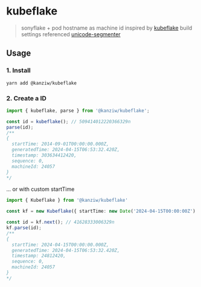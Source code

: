 # kubeflake

> sonyflake + pod hostname as machine id
> inspired by [kubeflake](https://github.com/xissy/kubeflake)
> build settings referenced [unicode-segmenter](https://github.com/cometkim/unicode-segmenter)


## Usage

### 1. Install

```shell
yarn add @kanziw/kubeflake
```

### 2. Create a ID

```typescript
import { kubeflake, parse } from '@kanziw/kubeflake';

const id = kubeflake(); // 509414012220366329n
parse(id);
/**
{
  startTime: 2014-09-01T00:00:00.000Z,
  generatedTime: 2024-04-15T06:53:32.420Z,
  timestamp: 303634412420,
  sequence: 0,
  machineId: 24057
}
*/
```

... or with custom startTime

```typescript
import { Kubeflake } from '@kanziw/kubeflake'

const kf = new Kubeflake({ startTime: new Date('2024-04-15T00:00:00Z') });

const id = kf.next(); // 41628333006329n
kf.parse(id);
/**
{
  startTime: 2024-04-15T00:00:00.000Z,
  generatedTime: 2024-04-15T06:53:32.420Z,
  timestamp: 24812420,
  sequence: 0,
  machineId: 24057
}
*/
```

